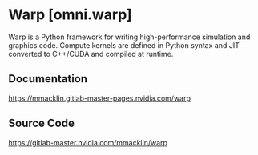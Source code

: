 # Warp [omni.warp]

Warp is a Python framework for writing high-performance simulation and graphics code. Compute kernels are defined in Python syntax and JIT converted to C++/CUDA and compiled at runtime.

## Documentation
https://mmacklin.gitlab-master-pages.nvidia.com/warp 

## Source Code

https://gitlab-master.nvidia.com/mmacklin/warp


